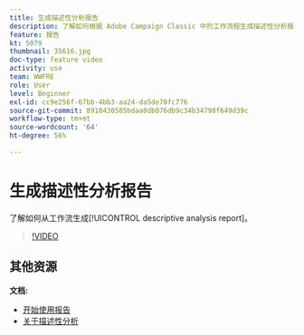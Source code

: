 ```yaml
---
title: 生成描述性分析报告
description: 了解如何根据 Adobe Campaign Classic 中的工作流程生成描述性分析报告。
feature: 报告
kt: 5079
thumbnail: 35616.jpg
doc-type: feature video
activity: use
team: WWFRE
role: User
level: Beginner
exl-id: cc9e256f-67bb-4bb3-aa24-da5de70fc776
source-git-commit: 8910430585bdaa0db076db9c34b34798f649d39c
workflow-type: tm+mt
source-wordcount: '64'
ht-degree: 56%

---
```


# 生成描述性分析报告

了解如何从工作流生成[!UICONTROL descriptive analysis report]。

>[!VIDEO](https://video.tv.adobe.com/v/35616?quality=12)

## 其他资源

**文档:**

* [开始使用报告](https://experienceleague.adobe.com/docs/campaign-classic/using/reporting/reporting-in-adobe-campaign/about-adobe-campaign-reporting-tools.html?lang=en)
* [关于描述性分析](https://experienceleague.adobe.com/docs/campaign-classic/using/reporting/analyzing-populations/about-descriptive-analysis.html?lang=en)
